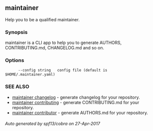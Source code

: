 ## maintainer

Help you to be a qualified maintainer.

### Synopsis


maintainer is a CLI app to help you to generate AUTHORS, CONTRIBUTING.md, CHANGELOG.md and so on.

### Options

```
      --config string   config file (default is $HOME/.maintainer.yaml)
```

### SEE ALSO
* [maintainer changelog](maintainer_changelog.md)	 - generate changelog for your repository.
* [maintainer contributing](maintainer_contributing.md)	 - generate CONTRIBUTING.md for your repository.
* [maintainer contributor](maintainer_contributor.md)	 - generate AUTHORS.md for your repository.

###### Auto generated by spf13/cobra on 27-Apr-2017
